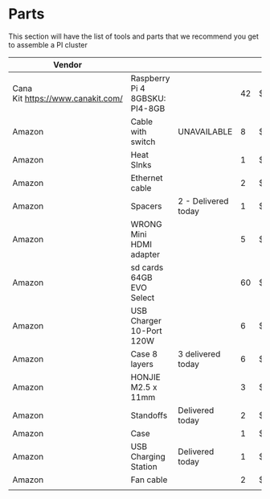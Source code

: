 # Parts

This section will have the list of tools and parts that we recommend you get to assemble a PI cluster


| Vendor                            |                                |                     |    |         |           |                                                                                                                                                                                                                                                                                                                                                                                                                                                                                                                                                                |  |
|-----------------------------------|--------------------------------|---------------------|----|---------|-----------|----------------------------------------------------------------------------------------------------------------------------------------------------------------------------------------------------------------------------------------------------------------------------------------------------------------------------------------------------------------------------------------------------------------------------------------------------------------------------------------------------------------------------------------------------------------|--|
| Cana Kit https://www.canakit.com/ | Raspberry Pi 4 8GBSKU: PI4-8GB |                     | 42 | $75.00  |  | https://www.canakit.com/raspberry-pi-4-8gb.html?defpid=4630                                                                                                                                                                                                                                                                                                                                                                                                                                                                                                    |  |
| Amazon                            | Cable with switch              | UNAVAILABLE         | 8 | $9.99   |     | https://www.amazon.com/VEGET-Raspberry-Switch-Arduino-Devices%EF%BC%883-Pack%EF%BC%89/dp/B07VSC1X2Y/ref=sr_1_38?dchild=1&keywords=raspberry+pi+4+power+switch&s=electronics&sr=1-38                                                                                                                                                                                                                                                                                                                                                                            |  |
| Amazon                            | Heat SInks                     |                     | 1 | $12.99  |    | https://www.amazon.com/dp/B082RT8CMS/ref=sspa_dk_detail_1?psc=1&pd_rd_i=B082RT8CMS&pd_rd_w=3exm1&pf_rd_p=7d37a48b-2b1a-4373-8c1a-bdcc5da66be9&pd_rd_wg=X8rdX&pf_rd_r=QJYGCRZD3HBP38TH3VZK&pd_rd_r=52cc97b3-1cf0-4402-ba98-0b7d8d5f8649&spLa=ZW5jcnlwdGVkUXVhbGlmaWVyPUFUNzNXRU1BTFk3OUsmZW5jcnlwdGVkSWQ9QTA1NTE5NzEyME1EUFk4QVAxMTMmZW5jcnlwdGVkQWRJZD1BMDc2NDQ1MDNLTVhaWE5US0xEMUMmd2lkZ2V0TmFtZT1zcF9kZXRhaWwmYWN0aW9uPWNsaWNrUmVkaXJlY3QmZG9Ob3RMb2dDbGljaz10cnVl                                                                                           |  |
| Amazon                            | Ethernet cable                 |                     | 2 | $6.64   |    | https://www.amazon.com/Cat-Ethernet-Cable-White-Connectors/dp/B01IQWGRPU/ref=sr_1_3?dchild=1&keywords=network+cable&qid=1604589880&refinements=p_n_feature_keywords_three_browse-bin%3A7070221011&rnid=5462369011&s=pc&sr=1-3                                                                                                                                                                                                                                                                                                                                  |  |
| Amazon                            | Spacers                        | 2 - Delivered today | 1  | $11.85  |     | https://www.amazon.com/Uxcell-a15060200ux0459-Female-Thread-Standoff/dp/B013G1Q300/ref=pd_sbs_328_1/142-4311132-1603634?_encoding=UTF8&pd_rd_i=B013G1Q300&pd_rd_r=a582d19c-1fc3-4f0a-b6cf-3da0968605e3&pd_rd_w=CFQDF&pd_rd_wg=zZcXu&pf_rd_p=ed1e2146-ecfe-435e-b3b5-d79fa072fd58&pf_rd_r=9AS1B4D8FP6WVANPDNJK&psc=1&refRID=9AS1B4D8FP6WVANPDNJK                                                                                                                                                                                                                |  |
| Amazon                            | WRONG Mini HDMI adapter              |               | 5  | $7.99   |     | https://www.amazon.com/Benfei-Adapter-Compatible-Raspberry-Camcorder/dp/B07GGG5JWS/ref=sr_1_2_sspa?dchild=1&keywords=mini-hdmi+to+hdmi+adapter&pd_rd_r=b550da81-bde2-4609-973e-468ef096cb9a&pd_rd_w=MCZDc&pd_rd_wg=EEXPa&pf_rd_p=0ec05f25-9534-48fe-9c3e-40b89957230e&pf_rd_r=FDMR0VC21CBCCEHMMBCC&qid=1604593399&sr=8-2-spons&psc=1&spLa=ZW5jcnlwdGVkUXVhbGlmaWVyPUEzRTFCSDlXMUxVR1VOJmVuY3J5cHRlZElkPUEwMDAzODEzRTVJVk5DOEVBQzlKJmVuY3J5cHRlZEFkSWQ9QTA0MTM0MzJESVhMNE9DT1BMVTUmd2lkZ2V0TmFtZT1zcF9hdGYmYWN0aW9uPWNsaWNrUmVkaXJlY3QmZG9Ob3RMb2dDbGljaz10cnVl |  |
| Amazon                            | sd cards 64GB EVO Select       |                     | 60 | $9.99   |    | https://www.amazon.com/SAMSUNG-Select-microSDXC-Adapter-MB-ME64HA/dp/B08879MG33/ref=sr_1_2?dchild=1&keywords=sd+cards&qid=1604598396&refinements=p_n_feature_two_browse-bin%3A6518305011%2Cp_89%3APNY%7CSAMSUNG%7CSanDisk&rnid=2528832011&s=pc&sr=1-2                                                                                                                                                                                                                                                                                                          |  |
| Amazon                            | USB Charger 10-Port 120W       |                     | 6  | $39.99  |    | https://www.amazon.com/gp/product/B071KBT4ZR/ref=ppx_yo_dt_b_asin_title_o03_s00?ie=UTF8&psc=1                                                                                                                                                                                                                                                                                                                                                                                                                                                                  |  |
| Amazon                            | Case 8 layers                  | 3 delivered today    | 6  | $64.99  |    | https://www.amazon.com/GeeekPi-Raspberry-Cluster-Stackable-4-Layers/dp/B085XSPV7G/ref=sr_1_6?dchild=1&keywords=raspberry%2Bpi%2Bcluster%2Bcase%2Bwith%2Bvan&qid=1608317526&sr=8-6&th=1                                                                                                                                                                                                                                                                                                                                                                         |  |
| Amazon                            | HONJIE M2.5 x 11mm             |                     | 3  | $7.56   |     | https://www.amazon.com/gp/product/B0824G9YGN/ref=ppx_yo_dt_b_asin_title_o03_s00?ie=UTF8&psc=1                                                                                                                                                                                                                                                                                                                                                                                                                                                                  |  |
| Amazon                            | Standoffs                      | Delivered today     | 2  | $5.49   |     | https://www.amazon.com/gp/product/B0721SP83Q/ref=ppx_yo_dt_b_asin_title_o02_s00?ie=UTF8&psc=1                                                                                                                                                                                                                                                                                                                                                                                                                                                                  |  |
| Amazon                            | Case                           |                     | 1  | $59.39  |     | https://www.amazon.com/dp/B08KDHQKYL/?coliid=IS4WAW93LHZEX&colid=19DQ1O5T0I53M&psc=1&ref_=lv_ov_lig_dp_it                                                                                                                                                                                                                                                                                                                                                                                                                                                      |  |
| Amazon                            | USB Charging Station           | Delivered today     | 1  | $119.99 |    | https://www.amazon.com/G-daimler-Charging-Intelligent-Protection-organizer/dp/B077VGZBVS/ref=sr_1_2?dchild=1&keywords=60+port+usb+charger&qid=1608319889&s=electronics&sr=1-2                                                                                                                                                                                                                                                                                                                                                                                  |  |
| Amazon                            | Fan cable                      |                     | 2  | $10.99  |     | https://www.amazon.com/CRJ-Voltage-Step-Up-Sleeved-Adapter/dp/B07QFG6LFR                                                                                                                                                                                                                                                                                                                                                                                                                                                                                       |  |
|                                   |                                |                     |    |         |  |                                                                                                                                                                                                                                                                                                                                                                                                                                                                                                                                                                |  |
